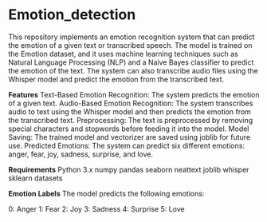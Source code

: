 # Emotion_detection

This repository implements an emotion recognition system that can predict the emotion of a given text or transcribed speech. The model is trained on the Emotion dataset, and it uses machine learning techniques such as Natural Language Processing (NLP) and a Naive Bayes classifier to predict the emotion of the text. The system can also transcribe audio files using the Whisper model and predict the emotion from the transcribed text.

**Features**
Text-Based Emotion Recognition: The system predicts the emotion of a given text.
Audio-Based Emotion Recognition: The system transcribes audio to text using the Whisper model and then predicts the emotion from the transcribed text.
Preprocessing: The text is preprocessed by removing special characters and stopwords before feeding it into the model.
Model Saving: The trained model and vectorizer are saved using joblib for future use.
Predicted Emotions: The system can predict six different emotions: anger, fear, joy, sadness, surprise, and love.

**Requirements**
Python 3.x
numpy
pandas
seaborn
neattext
joblib
whisper
sklearn
datasets

**Emotion Labels**
The model predicts the following emotions:

0: Anger
1: Fear
2: Joy
3: Sadness
4: Surprise
5: Love
